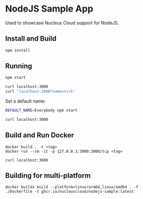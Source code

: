 # NodeJS Sample App

Used to showcase Nucleus Cloud support for NodeJS.

## Install and Build
```sh
npm install
```

## Running
```sh
npm start

curl localhost:3000
curl "localhost:3000?name=nick"
```

Set a default name:
```sh
DEFAULT_NAME=Everybody npm start

curl localhost:3000
```

## Build and Run Docker
```
docker build . -t <tag>
docker run --rm -it -p 127.0.0.1:3000:3000/tcp <tag>

curl localhost:3000
```


## Building for multi-platform
```
docker buildx build --platform=linux/arm64,linux/amd64 . -f ./Dockerfile -t ghcr.io/nucleuscloud/nodejs-sample:latest
```

